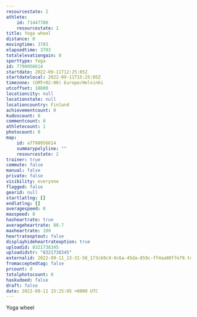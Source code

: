 ```yaml
---
resourcestate: 2
athlete:
    id: 71447788
    resourcestate: 1
title: Yoga wheel
distance: 0
movingtime: 3783
elapsedtime: 3783
totalelevationgain: 0
sporttype: Yoga
id: 7790956614
startdate: 2022-09-11T12:25:05Z
startdatelocal: 2022-09-11T15:25:05Z
timezone: (GMT+02:00) Europe/Helsinki
utcoffset: 10800
locationcity: null
locationstate: null
locationcountry: Finland
achievementcount: 0
kudoscount: 0
commentcount: 0
athletecount: 1
photocount: 0
map:
    id: a7790956614
    summarypolyline: ""
    resourcestate: 2
trainer: true
commute: false
manual: false
private: false
visibility: everyone
flagged: false
gearid: null
startlatlng: []
endlatlng: []
averagespeed: 0
maxspeed: 0
hasheartrate: true
averageheartrate: 80.7
maxheartrate: 109
heartrateoptout: false
displayhideheartrateoption: true
uploadid: 8321738345
uploadidstr: "8321738345"
externalid: 2022-09-11_13-31-50_173cb9c9-9c6a-45da-859c-ff4aa80f7e79.tcx
fromacceptedtag: false
prcount: 0
totalphotocount: 0
haskudoed: false
draft: false
date: 2022-09-11 15:25:05 +0000 UTC
---
```

Yoga wheel